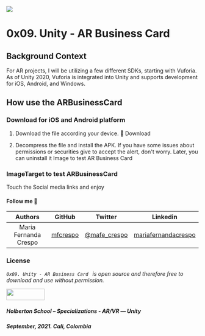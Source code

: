 ![](https://cdn.programiz.com/cdn/farfuture/uGu5NTueaGzATlldVMVkJ0smTclr1loskdD7ASYYp44/mtime:1586942703/sites/tutorial2program/files/build-max-heap-0.png)

# 0x09. Unity - AR Business Card

## Background Context

For AR projects, I will be utilizing a few different SDKs, starting with Vuforia. As of Unity 2020, Vuforia is integrated into Unity and supports development for iOS, Android, and Windows.

## How use the ARBusinessCard

### Download for iOS and Android platform

1) Download the file according your device.
📱 Download

2) Decompress the file and install the APK. If you have some issues about permissions or securities give to accept the alert, don't worry. Later, you can uninstall it
Image to test AR Business Card

### ImageTarget to test ARBusinessCard

Touch the Social media links and enjoy

#### Follow me 💬

| Authors | GitHub | Twitter | Linkedin |
| :---: | :---: | :---: | :---: |
| Maria Fernanda Crespo | [mfcrespo](https://github.com/mfcrespo) | [@mafe_crespo](https://twitter.com/mafe_crespo) | [mariafernandacrespo](https://www.linkedin.com/in/mariafernandacrespo) |

### License
*`0x09. Unity - AR Business Card ` is open source and therefore free to download and use without permission.*

<a href="url"><img src="https://www.holbertonschool.com/holberton-logo.png" align="middle" width="100" height="30"></a>

##### Holberton School – Specializations - AR/VR ― Unity
##### September, 2021. Cali, Colombia